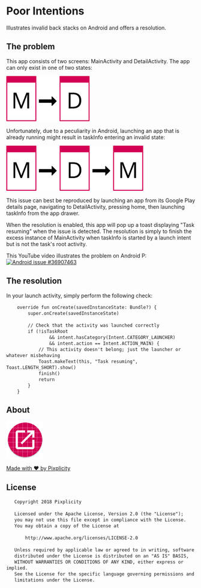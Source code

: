 # Poor Intentions

Illustrates invalid back stacks on Android and offers a resolution.

## The problem

This app consists of two screens: MainActivity and DetailActivity. The app can only exist in one of two states:

<img src="design/flow1.svg" height="120" title="Expected flow" />

Unfortunately, due to a peculiarity in Android, launching an app that is already running might result in taskInfo entering an invalid state:

<img src="design/flow2.svg" height="120" title="Unexpected flow" />

This issue can best be reproduced by launching an app from its Google Play details page, navigating to DetailActivity, pressing home, then launching taskInfo from the app drawer.

When the resolution is enabled, this app will pop up a toast displaying "Task resuming" when the issue is detected. The resolution is simply to finish the excess instance of MainActivity when taskInfo is started by a launch intent but is not the task's root activity.

This YouTube video illustrates the problem on Android P:  
[![Android issue #36907463](http://img.youtube.com/vi/3XvBzBcfLsU/0.jpg)](http://www.youtube.com/watch?v=3XvBzBcfLsU "Android issue #36907463")

## The resolution

In your launch activity, simply perform the following check:

```
    override fun onCreate(savedInstanceState: Bundle?) {
        super.onCreate(savedInstanceState)

        // Check that the activity was launched correctly
        if (!isTaskRoot
                && intent.hasCategory(Intent.CATEGORY_LAUNCHER)
                && intent.action == Intent.ACTION_MAIN) {
            // This activity doesn't belong; just the launcher or whatever misbehaving
            Toast.makeText(this, "Task resuming", Toast.LENGTH_SHORT).show()
            finish()
            return
        }
    }
```

## About

<img src="app/src/main/res/mipmap-xxxhdpi/ic_launcher_round.png" height="100" />

[Made with ❤ by Pixplicity](https://pixplicity.com)

## License

```
   Copyright 2018 Pixplicity

   Licensed under the Apache License, Version 2.0 (the "License");
   you may not use this file except in compliance with the License.
   You may obtain a copy of the License at

       http://www.apache.org/licenses/LICENSE-2.0

   Unless required by applicable law or agreed to in writing, software
   distributed under the License is distributed on an "AS IS" BASIS,
   WITHOUT WARRANTIES OR CONDITIONS OF ANY KIND, either express or implied.
   See the License for the specific language governing permissions and
   limitations under the License.
```
